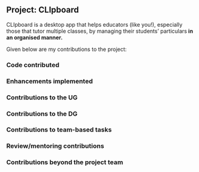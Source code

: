 ## Project: CLIpboard

CLIpboard is a desktop app that helps educators (like you!), especially those that
tutor multiple classes, by managing their students’ particulars<strong> in an organised manner.</strong>

Given below are my contributions to the project:

### Code contributed

### Enhancements implemented

### Contributions to the UG

### Contributions to the DG

### Contributions to team-based tasks

### Review/mentoring contributions

### Contributions beyond the project team